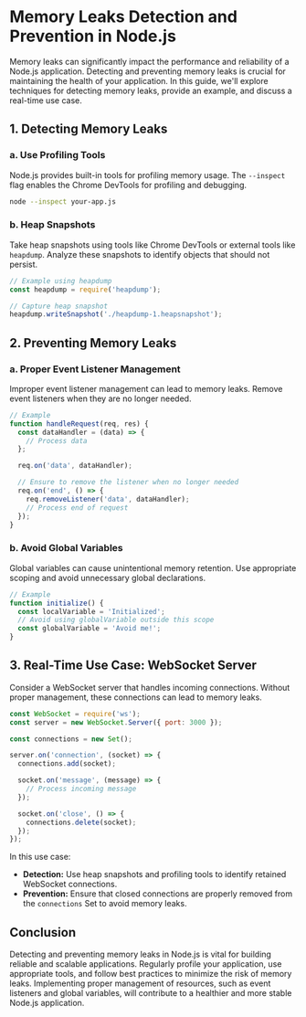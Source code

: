 # Memory Leaks Detection and Prevention in Node.js

Memory leaks can significantly impact the performance and reliability of a Node.js application. Detecting and preventing memory leaks is crucial for maintaining the health of your application. In this guide, we'll explore techniques for detecting memory leaks, provide an example, and discuss a real-time use case.

## 1. **Detecting Memory Leaks**

### a. **Use Profiling Tools**

Node.js provides built-in tools for profiling memory usage. The `--inspect` flag enables the Chrome DevTools for profiling and debugging.

```bash
node --inspect your-app.js
```

### b. **Heap Snapshots**

Take heap snapshots using tools like Chrome DevTools or external tools like `heapdump`. Analyze these snapshots to identify objects that should not persist.

```javascript
// Example using heapdump
const heapdump = require('heapdump');

// Capture heap snapshot
heapdump.writeSnapshot('./heapdump-1.heapsnapshot');
```

## 2. **Preventing Memory Leaks**

### a. **Proper Event Listener Management**

Improper event listener management can lead to memory leaks. Remove event listeners when they are no longer needed.

```javascript
// Example
function handleRequest(req, res) {
  const dataHandler = (data) => {
    // Process data
  };

  req.on('data', dataHandler);

  // Ensure to remove the listener when no longer needed
  req.on('end', () => {
    req.removeListener('data', dataHandler);
    // Process end of request
  });
}
```

### b. **Avoid Global Variables**

Global variables can cause unintentional memory retention. Use appropriate scoping and avoid unnecessary global declarations.

```javascript
// Example
function initialize() {
  const localVariable = 'Initialized';
  // Avoid using globalVariable outside this scope
  const globalVariable = 'Avoid me!';
}
```

## 3. **Real-Time Use Case: WebSocket Server**

Consider a WebSocket server that handles incoming connections. Without proper management, these connections can lead to memory leaks.

```javascript
const WebSocket = require('ws');
const server = new WebSocket.Server({ port: 3000 });

const connections = new Set();

server.on('connection', (socket) => {
  connections.add(socket);

  socket.on('message', (message) => {
    // Process incoming message
  });

  socket.on('close', () => {
    connections.delete(socket);
  });
});
```

In this use case:

- **Detection:** Use heap snapshots and profiling tools to identify retained WebSocket connections.
- **Prevention:** Ensure that closed connections are properly removed from the `connections` Set to avoid memory leaks.

## Conclusion

Detecting and preventing memory leaks in Node.js is vital for building reliable and scalable applications. Regularly profile your application, use appropriate tools, and follow best practices to minimize the risk of memory leaks. Implementing proper management of resources, such as event listeners and global variables, will contribute to a healthier and more stable Node.js application.

